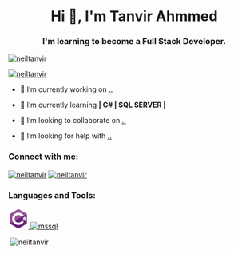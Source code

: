 <h1 align="center">Hi 👋, I'm Tanvir Ahmmed</h1>
<h3 align="center">I'm learning to become a Full Stack Developer.</h3>

<p align="left"> <img src="https://komarev.com/ghpvc/?username=neiltanvir&label=Profile%20views&color=0e75b6&style=flat" alt="neiltanvir" /> </p>

<p align="left"> <a href="https://github.com/ryo-ma/github-profile-trophy"><img src="https://github-profile-trophy.vercel.app/?username=neiltanvir" alt="neiltanvir" /></a> </p>

- 🔭 I’m currently working on [..](...)

- 🌱 I’m currently learning **| C# | SQL SERVER |**

- 👯 I’m looking to collaborate on [..](...)

- 🤝 I’m looking for help with [..](...)

<h3 align="left">Connect with me:</h3>
<p align="left">
<a href="https://linkedin.com/in/neiltanvir" target="blank"><img align="center" src="https://raw.githubusercontent.com/rahuldkjain/github-profile-readme-generator/master/src/images/icons/Social/linked-in-alt.svg" alt="neiltanvir" height="30" width="40" /></a>
<a href="https://fb.com/neiltanvir" target="blank"><img align="center" src="https://raw.githubusercontent.com/rahuldkjain/github-profile-readme-generator/master/src/images/icons/Social/facebook.svg" alt="neiltanvir" height="30" width="40" /></a>
</p>

<h3 align="left">Languages and Tools:</h3>
<p align="left"> <a href="https://www.w3schools.com/cs/" target="_blank" rel="noreferrer"> <img src="https://raw.githubusercontent.com/devicons/devicon/master/icons/csharp/csharp-original.svg" alt="csharp" width="40" height="40"/> </a> <a href="https://www.microsoft.com/en-us/sql-server" target="_blank" rel="noreferrer"> <img src="https://www.svgrepo.com/show/303229/microsoft-sql-server-logo.svg" alt="mssql" width="40" height="40"/> </a> </p>

<p>&nbsp;<img align="center" src="https://github-readme-stats.vercel.app/api?username=neiltanvir&show_icons=true&locale=en" alt="neiltanvir" /></p>

